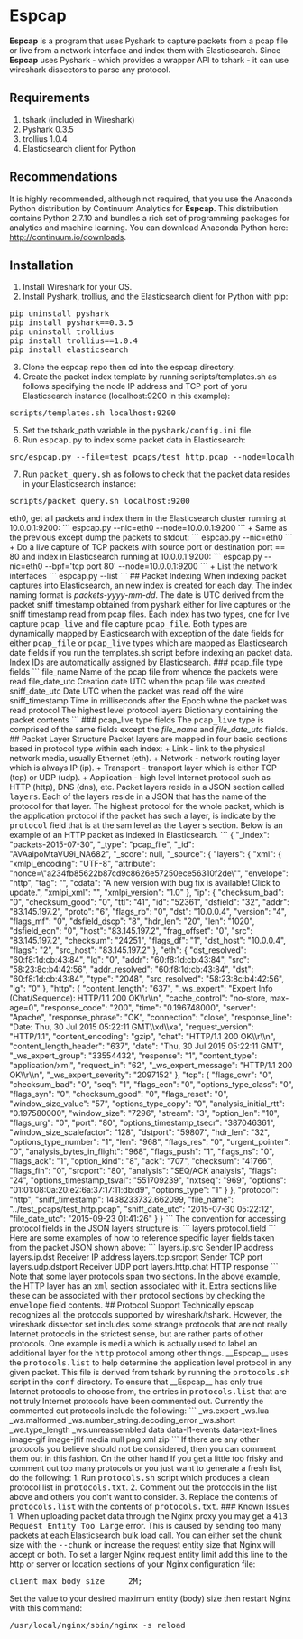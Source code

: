 # Espcap

__Espcap__ is a program that uses Pyshark to capture packets from a pcap file or live
from a network interface and index them with Elasticsearch.  Since __Espcap__ uses
Pyshark - which provides a wrapper API to tshark - it can use wireshark dissectors
to parse any protocol.

## Requirements

1. tshark (included in Wireshark)
2. Pyshark 0.3.5
3. trollius 1.0.4
4. Elasticsearch client for Python

## Recommendations

It is highly recommended, although not required, that you use the Anaconda Python 
distribution by Continuum Analytics for __Espcap__. This distribution contains Python
2.7.10 and bundles a rich set of programming packages for analytics and machine 
learning.  You can download Anaconda Python here: http://continuum.io/downloads.

## Installation

1. Install Wireshark for your OS.</li>
2. Install Pyshark, trollius, and the Elasticsearch client for Python with pip:
<pre>
pip uninstall pyshark
pip install pyshark==0.3.5
pip uninstall trollius
pip install trollius==1.0.4
pip install elasticsearch
</pre>
3. Clone the espcap repo then cd into the espcap directory.
4. Create the packet index template by running scripts/templates.sh as follows specifying the node IP address and TCP port of yoru Elasticsearch instance (localhost:9200 in this example):
<pre>
scripts/templates.sh localhost:9200
</pre>
5. Set the tshark_path variable in the <tt>pyshark/config.ini</tt> file.
6. Run <tt>espcap.py</tt> to index some packet data in Elasticsearch:
<pre>
src/espcap.py --file=test_pcaps/test_http.pcap --node=localhost:9200
</pre>
7. Run <tt>packet_query.sh</tt> as follows to check that the packet data resides in your Elasticsearch instance:
<pre>
scripts/packet_query.sh localhost:9200
</pre

## Running Examples

- Display help message
```
espcap.py --help
```
which outputs the following:
```
Usage: espcap.py [OPTIONS]
```
```
Options:
  --node TEXT      Elasticsearch IP and port (default=None, dump packets to
                   stdout)
  --nic TEXT       Network interface for live capture (default=None, if file
                   or dir specified)
  --file TEXT      PCAP file for file capture (default=None, if nic specified)
  --dir TEXT       PCAP file for file capture (default=None, if nic specified)
  --bpf TEXT       Packet filter for live capture (default=all packets)
  --chunk INTEGER  Number of packets to bulk index (default=1000)
  --count INTEGER  Number of packets to capture during live capture
                   (default=default=0, capture indefinitely)
  --list           List the network interfaces
  --help           Show this message and exit.
```
+ Load the test packet capture files and index the packets in the Elasticsearch cluster running at 10.0.0.1:9200, assuming your present working directory is espcap/src:
```
espcap.py --dir=../test_pcaps --node=10.0.0.1:9200
```
+ Same as the previous except load the test_pcaps/test_http.pcap file:
```
espcap.py --file=../test_pcaps/test_http.pcap --node=10.0.0.1:9200
```
+ Do a live capture from the network interface <tt>eth0</tt>, get all packets and index them in the Elasticsearch cluster running at 10.0.0.1:9200:
```
espcap.py --nic=eth0 --node=10.0.0.1:9200
```
+ Same as the previous except dump the packets to stdout:
```
espcap.py --nic=eth0 
```
+ Do a live capture of TCP packets with source port or destination port == 80 and index in Elasticsearch running at 10.0.0.1:9200:
```
espcap.py --nic=eth0 --bpf='tcp port 80' --node=10.0.0.1:9200
```
+ List the network interfaces
```
espcap.py --list
```

## Packet Indexing

When indexing packet captures into Elasticsearch, an new index is created for each day. The 
index naming format is <i>packets-yyyy-mm-dd</i>. The date is UTC derived from the packet sniff 
timestamp obtained from pyshark either for live captures or the sniff timestamp read from pcap 
files. Each index has two types, one for live capture <tt>pcap_live</tt> and file capture <tt>pcap_file</tt>. 
Both types are dynamically mapped by Elasticsearch with exception of the date fields for either 
<tt>pcap_file</tt> or <tt>pcap_live</tt> types which are mapped as Elasticsearch date fields if 
you run the templates.sh script before indexing an packet data.

Index IDs are automatically assigned by Elasticsearch.

### pcap_file type fields

```
file_name          Name of the pcap file from whence the packets were read
file_date_utc      Creation date UTC when the pcap file was created
sniff_date_utc     Date UTC when the packet was read off the wire
sniff_timestamp    Time in milliseconds after the Epoch whne the packet was read
protocol           The highest level protocol
layers             Dictionary containing the packet contents
```

### pcap_live type fields

The <tt>pcap_live</tt> type is comprised of the same fields except the <i>file_name</i> and
<i>file_date_utc</i> fields.

## Packet Layer Structure

Packet layers are mapped in four basic sections based in protocol type within each index:

+ Link - link to the physical network media, usually Ethernet (eth).
+ Network - network routing layer which is always IP (ip).
+ Transport - transport layer which is either TCP (tcp) or UDP (udp).
+ Application - high level Internet protocol such as HTTP (http), DNS (dns), etc.

Packet layers reside in a JSON section called <tt>layers</tt>. Each of the layers reside in a JSON 
that has the name of the protocol for that layer. The highest protocol for the whole packet, which 
is the application protocol if the packet has such a layer, is indicate by the <tt>protocol</tt> 
field that is at the sam level as the <tt>layers</tt> section.

Below is an example of an HTTP packet as indexed in Elasticsearch.

```
{
    "_index": "packets-2015-07-30",
    "_type": "pcap_file",
    "_id": "AVAaipoMtaVU9i_NA682",
    "_score": null,
    "_source": {
        "layers": {
            "xml": {
                "xmlpi_encoding": "UTF-8",
                "attribute": "nonce=\"a234fb85622b87cd9c8626e57250ece56310f2de\"",
                "envelope": "http",
                "tag": "<query nonce=\"a234fb85622b87cd9c8626e57250ece56310f2de\">",
                "cdata": "A new version with bug fix is available! Click to update.",
                "xmlpi_xml": "<?xml version=\"1.0\" encoding=\"UTF-8\"?>",
                "xmlpi_version": "1.0"
            },
            "ip": {
                "checksum_bad": "0",
                "checksum_good": "0",
                "ttl": "41",
                "id": "52361",
                "dsfield": "32",
                "addr": "83.145.197.2",
                "proto": "6",
                "flags_rb": "0",
                "dst": "10.0.0.4",
                "version": "4",
                "flags_mf": "0",
                "dsfield_dscp": "8",
                "hdr_len": "20",
                "len": "1020",
                "dsfield_ecn": "0",
                "host": "83.145.197.2",
                "frag_offset": "0",
                "src": "83.145.197.2",
                "checksum": "24251",
                "flags_df": "1",
                "dst_host": "10.0.0.4",
                "flags": "2",
                "src_host": "83.145.197.2"
            },
            "eth": {
                "dst_resolved": "60:f8:1d:cb:43:84",
                "lg": "0",
                "addr": "60:f8:1d:cb:43:84",
                "src": "58:23:8c:b4:42:56",
                "addr_resolved": "60:f8:1d:cb:43:84",
                "dst": "60:f8:1d:cb:43:84",
                "type": "2048",
                "src_resolved": "58:23:8c:b4:42:56",
                "ig": "0"
            },
            "http": {
                "content_length": "637",
                "_ws_expert": "Expert Info (Chat/Sequence): HTTP/1.1 200 OK\\r\\n",
                "cache_control": "no-store, max-age=0",
                "response_code": "200",
                "time": "0.196748000",
                "server": "Apache",
                "response_phrase": "OK",
                "connection": "close",
                "response_line": "Date: Thu, 30 Jul 2015 05:22:11 GMT\\xd\\xa",
                "request_version": "HTTP/1.1",
                "content_encoding": "gzip",
                "chat": "HTTP/1.1 200 OK\\r\\n",
                "content_length_header": "637",
                "date": "Thu, 30 Jul 2015 05:22:11 GMT",
                "_ws_expert_group": "33554432",
                "response": "1",
                "content_type": "application/xml",
                "request_in": "62",
                "_ws_expert_message": "HTTP/1.1 200 OK\\r\\n",
                "_ws_expert_severity": "2097152"
            },
            "tcp": {
                "flags_cwr": "0",
                "checksum_bad": "0",
                "seq": "1",
                "flags_ecn": "0",
                "options_type_class": "0",
                "flags_syn": "0",
                "checksum_good": "0",
                "flags_reset": "0",
                "window_size_value": "57",
                "options_type_copy": "0",
                "analysis_initial_rtt": "0.197580000",
                "window_size": "7296",
                "stream": "3",
                "option_len": "10",
                "flags_urg": "0",
                "port": "80",
                "options_timestamp_tsecr": "387046361",
                "window_size_scalefactor": "128",
                "dstport": "59807",
                "hdr_len": "32",
                "options_type_number": "1",
                "len": "968",
                "flags_res": "0",
                "urgent_pointer": "0",
                "analysis_bytes_in_flight": "968",
                "flags_push": "1",
                "flags_ns": "0",
                "flags_ack": "1",
                "option_kind": "8",
                "ack": "707",
                "checksum": "41766",
                "flags_fin": "0",
                "srcport": "80",
                "analysis": "SEQ/ACK analysis",
                "flags": "24",
                "options_timestamp_tsval": "551709239",
                "nxtseq": "969",
                "options": "01:01:08:0a:20:e2:6a:37:17:11:db:d9",
                "options_type": "1"
            }
        },
        "protocol": "http",
        "sniff_timestamp": 1438233732.662099,
        "file_name": "../test_pcaps/test_http.pcap",
        "sniff_date_utc": "2015-07-30 05:22:12",
        "file_date_utc": "2015-09-23 01:41:26"
    }
}
```

The convention for accessing protocol fields in the JSON layers structure is:

```
layers.protocol.field
```

Here are some examples of how to reference specific layer fields taken from the packet JSON shown above:

```
layers.ip.src             Sender IP address
layers.ip.dst             Receiver IP address
layers.tcp.srcport        Sender TCP port
layers.udp.dstport        Receiver UDP port
layers.http.chat          HTTP response
```

Note that some layer protocols span two sections. In the above example, the HTTP layer has an <tt>xml</tt> 
section associated with it. Extra sections like these can be associated with their protocol sections by 
checking the <tt>envelope</tt> field contents.

## Protocol Support

Technically epscap recognizes all the protocols supported by wireshark/tshark. However, the wireshark
dissector set includes some strange protocols that are not really Internet protocols in the strictest
sense, but are rather parts of other protocols. One example is <tt>media</tt> which is actually used to
label an additional layer for the <tt>http</tt> protocol among other things. __Espcap__ uses the 
<tt>protocols.list</tt> to help determine the application level protocol in any given packet. This file 
is derived from tshark by running the <tt>protocols.sh</tt> script in the <tt>conf</tt> directory. To 
ensure that __Espcap__ has only true Internet protocols to choose from, the entries in <tt>protocols.list</tt> 
that are not truly Internet protocols have been commented out. Currently the commented out protocols 
include the following:
```
_ws.expert
_ws.lua
_ws.malformed
_ws.number_string.decoding_error
_ws.short
_we.type_length
_ws.unreassembled
data
data-l1-events
data-text-lines
image-gif
image-jfif
media
null
png
xml
zip
```
If there are any other protocols you believe should not be considered, then you can comment them out in 
this fashion. 

On the other hand If you get a little too frisky and comment out too many protocols or you just want to 
generate a fresh list, do the following:

1. Run <tt>protocols.sh</tt> script which produces a clean protocol list in <tt>protocols.txt</tt>.
2. Comment out the protocols in the list above and others you don't want to consider.
3. Replace the contents of <tt>protocols.list</tt> with the contents of <tt>protocols.txt</tt>.

### Known Issues

1. When uploading packet data through the Nginx proxy you may get a <tt>413 Request Entity Too Large</tt> error. This is caused by sending too many packets at each Elasticsearch bulk load call. You can either set the chunk size with the <tt>--chunk</tt> or increase the request entity size that Nginx will accept or both. To set a larger Nginx request entity limit add this line to the http or server or location sections of your Nginx configuration file: 
<pre>
client_max_body_size     2M;
</pre>
Set the value to your desired maximum entity (body) size then restart Nginx with this command:
<pre>/usr/local/nginx/sbin/nginx -s reload</pre></li>
</ol>
